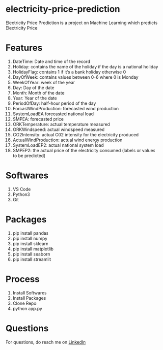 # electricity-price-prediction
Electricity Price Prediction is a project on Machine Learning which predicts Electricity Price

# Features
1. DateTime: Date and time of the record
2. Holiday: contains the name of the holiday if the day is a national holiday
3. HolidayFlag: contains 1 if it’s a bank holiday otherwise 0
4. DayOfWeek: contains values between 0-6 where 0 is Monday
5. WeekOfYear: week of the year
6. Day: Day of the date
7. Month: Month of the date
8. Year: Year of the date
9. PeriodOfDay: half-hour period of the day
10. ForcastWindProduction: forecasted wind production
11. SystemLoadEA forecasted national load
12. SMPEA: forecasted price
13. ORKTemperature: actual temperature measured
14. ORKWindspeed: actual windspeed measured
15. CO2Intensity: actual C02 intensity for the electricity produced
16. ActualWindProduction: actual wind energy production
17. SystemLoadEP2: actual national system load
18. SMPEP2: the actual price of the electricity consumed (labels or values to be predicted)

# Softwares
1. VS Code
2. Python3
3. Git

# Packages
1. pip install pandas
2. pip install numpy
3. pip install sklearn
4. pip install matplotlib
5. pip install seaborn
6. pip install streamlit

# Process
1. Install Softwares
2. Install Packages
3. Clone Repo
4. python app.py

# Questions
For questions, do reach me on <a href="https://linkedin.com/in/MadhuPIoT">LinkedIn</a>
